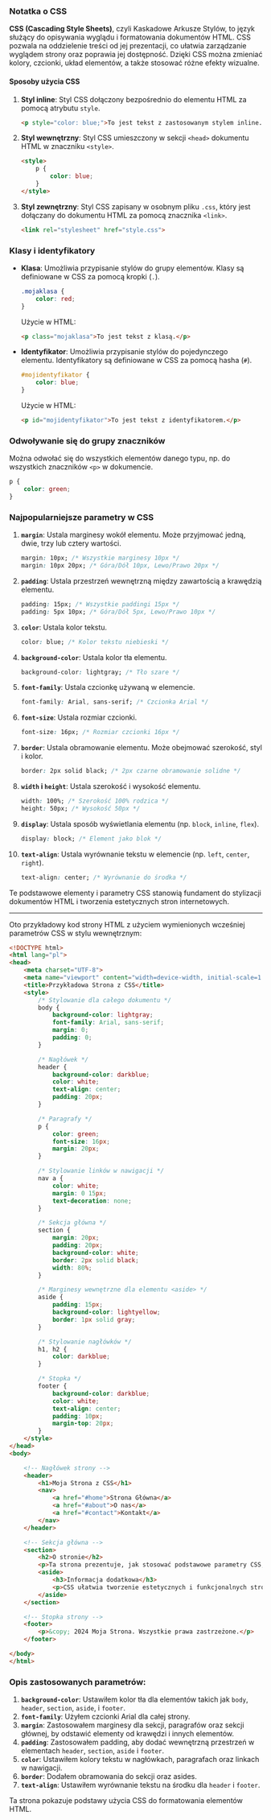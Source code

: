 ### Notatka o CSS

**CSS (Cascading Style Sheets)**, czyli Kaskadowe Arkusze Stylów, to język służący do opisywania wyglądu i formatowania dokumentów HTML. CSS pozwala na oddzielenie treści od jej prezentacji, co ułatwia zarządzanie wyglądem strony oraz poprawia jej dostępność. Dzięki CSS można zmieniać kolory, czcionki, układ elementów, a także stosować różne efekty wizualne.

#### Sposoby użycia CSS

1. **Styl inline**: 
   Styl CSS dołączony bezpośrednio do elementu HTML za pomocą atrybutu `style`.
   ```html
   <p style="color: blue;">To jest tekst z zastosowanym stylem inline.</p>
   ```

2. **Styl wewnętrzny**:
   Styl CSS umieszczony w sekcji `<head>` dokumentu HTML w znaczniku `<style>`.
   ```html
   <style>
       p {
           color: blue;
       }
   </style>
   ```

3. **Styl zewnętrzny**:
   Styl CSS zapisany w osobnym pliku `.css`, który jest dołączany do dokumentu HTML za pomocą znacznika `<link>`.
   ```html
   <link rel="stylesheet" href="style.css">
   ```

### Klasy i identyfikatory

- **Klasa**: Umożliwia przypisanie stylów do grupy elementów. Klasy są definiowane w CSS za pomocą kropki (`.`).
  ```css
  .mojaklasa {
      color: red;
  }
  ```
  Użycie w HTML:
  ```html
  <p class="mojaklasa">To jest tekst z klasą.</p>
  ```

- **Identyfikator**: Umożliwia przypisanie stylów do pojedynczego elementu. Identyfikatory są definiowane w CSS za pomocą hasha (`#`).
  ```css
  #mojidentyfikator {
      color: blue;
  }
  ```
  Użycie w HTML:
  ```html
  <p id="mojidentyfikator">To jest tekst z identyfikatorem.</p>
  ```

### Odwoływanie się do grupy znaczników

Można odwołać się do wszystkich elementów danego typu, np. do wszystkich znaczników `<p>` w dokumencie.
```css
p {
    color: green;
}
```

### Najpopularniejsze parametry w CSS

1. **`margin`**: Ustala marginesy wokół elementu. Może przyjmować jedną, dwie, trzy lub cztery wartości.
   ```css
   margin: 10px; /* Wszystkie marginesy 10px */
   margin: 10px 20px; /* Góra/Dół 10px, Lewo/Prawo 20px */
   ```

2. **`padding`**: Ustala przestrzeń wewnętrzną między zawartością a krawędzią elementu.
   ```css
   padding: 15px; /* Wszystkie paddingi 15px */
   padding: 5px 10px; /* Góra/Dół 5px, Lewo/Prawo 10px */
   ```

3. **`color`**: Ustala kolor tekstu.
   ```css
   color: blue; /* Kolor tekstu niebieski */
   ```

4. **`background-color`**: Ustala kolor tła elementu.
   ```css
   background-color: lightgray; /* Tło szare */
   ```

5. **`font-family`**: Ustala czcionkę używaną w elemencie.
   ```css
   font-family: Arial, sans-serif; /* Czcionka Arial */
   ```

6. **`font-size`**: Ustala rozmiar czcionki.
   ```css
   font-size: 16px; /* Rozmiar czcionki 16px */
   ```

7. **`border`**: Ustala obramowanie elementu. Może obejmować szerokość, styl i kolor.
   ```css
   border: 2px solid black; /* 2px czarne obramowanie solidne */
   ```

8. **`width` i `height`**: Ustala szerokość i wysokość elementu.
   ```css
   width: 100%; /* Szerokość 100% rodzica */
   height: 50px; /* Wysokość 50px */
   ```

9. **`display`**: Ustala sposób wyświetlania elementu (np. `block`, `inline`, `flex`).
   ```css
   display: block; /* Element jako blok */
   ```

10. **`text-align`**: Ustala wyrównanie tekstu w elemencie (np. `left`, `center`, `right`).
    ```css
    text-align: center; /* Wyrównanie do środka */
    ```

Te podstawowe elementy i parametry CSS stanowią fundament do stylizacji dokumentów HTML i tworzenia estetycznych stron internetowych.

_________

Oto przykładowy kod strony HTML z użyciem wymienionych wcześniej parametrów CSS w stylu wewnętrznym:

```html
<!DOCTYPE html>
<html lang="pl">
<head>
    <meta charset="UTF-8">
    <meta name="viewport" content="width=device-width, initial-scale=1.0">
    <title>Przykładowa Strona z CSS</title>
    <style>
        /* Stylowanie dla całego dokumentu */
        body {
            background-color: lightgray;
            font-family: Arial, sans-serif;
            margin: 0;
            padding: 0;
        }

        /* Nagłówek */
        header {
            background-color: darkblue;
            color: white;
            text-align: center;
            padding: 20px;
        }

        /* Paragrafy */
        p {
            color: green;
            font-size: 16px;
            margin: 20px;
        }

        /* Stylowanie linków w nawigacji */
        nav a {
            color: white;
            margin: 0 15px;
            text-decoration: none;
        }

        /* Sekcja główna */
        section {
            margin: 20px;
            padding: 20px;
            background-color: white;
            border: 2px solid black;
            width: 80%;
        }

        /* Marginesy wewnętrzne dla elementu <aside> */
        aside {
            padding: 15px;
            background-color: lightyellow;
            border: 1px solid gray;
        }

        /* Stylowanie nagłówków */
        h1, h2 {
            color: darkblue;
        }

        /* Stopka */
        footer {
            background-color: darkblue;
            color: white;
            text-align: center;
            padding: 10px;
            margin-top: 20px;
        }
    </style>
</head>
<body>

    <!-- Nagłówek strony -->
    <header>
        <h1>Moja Strona z CSS</h1>
        <nav>
            <a href="#home">Strona Główna</a>
            <a href="#about">O nas</a>
            <a href="#contact">Kontakt</a>
        </nav>
    </header>

    <!-- Sekcja główna -->
    <section>
        <h2>O stronie</h2>
        <p>Ta strona prezentuje, jak stosować podstawowe parametry CSS, takie jak marginesy, padding, kolory, czcionki i obramowania.</p>
        <aside>
            <h3>Informacja dodatkowa</h3>
            <p>CSS ułatwia tworzenie estetycznych i funkcjonalnych stron internetowych, oddzielając treść od jej prezentacji.</p>
        </aside>
    </section>

    <!-- Stopka strony -->
    <footer>
        <p>&copy; 2024 Moja Strona. Wszystkie prawa zastrzeżone.</p>
    </footer>

</body>
</html>
```

### Opis zastosowanych parametrów:

1. **`background-color`**: Ustawiłem kolor tła dla elementów takich jak `body`, `header`, `section`, `aside`, i `footer`.
2. **`font-family`**: Użyłem czcionki Arial dla całej strony.
3. **`margin`**: Zastosowałem marginesy dla sekcji, paragrafów oraz sekcji głównej, by odstawić elementy od krawędzi i innych elementów.
4. **`padding`**: Zastosowałem padding, aby dodać wewnętrzną przestrzeń w elementach `header`, `section`, `aside` i `footer`.
5. **`color`**: Ustawiłem kolory tekstu w nagłówkach, paragrafach oraz linkach w nawigacji.
6. **`border`**: Dodałem obramowania do sekcji oraz asides.
7. **`text-align`**: Ustawiłem wyrównanie tekstu na środku dla `header` i `footer`.

Ta strona pokazuje podstawy użycia CSS do formatowania elementów HTML.
